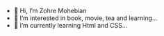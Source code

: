 - 👋 Hi, I’m Zohre Mohebian
- 👀 I’m interested in book, movie, tea and learning...
- 🌱 I’m currently learning Html and CSS...
<!---
zmohebian13/zmohebian13 is a ✨ special ✨ repository because its `README.md` (this file) appears on your GitHub profile.
You can click the Preview link to take a look at your changes.
--->
